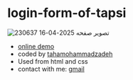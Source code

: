 # login-form-of-tapsi


![تصویر صفحه 2025-04-16 230637](https://github.com/user-attachments/assets/e4e0fc00-c6d7-403e-98bc-558b8e7c35c7)



<ul>

<li> <a href="https://taha-mohammadzadeh-web.github.io/login-form-of-tapsi/">online demo</a></li>
<li>coded by <a href="https://github.com/taha-mohammadzadeh-web">tahamohammadzadeh</a></li>
<li> Used from html and css</li>
<li>contact with me: <a href="mailto:tahamohammadzadeh.web@gmail.com">gmail</a></li>


  
</ul>
